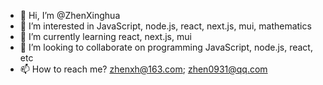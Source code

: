 - 👋 Hi, I’m @ZhenXinghua
- 👀 I’m interested in JavaScript, node.js, react, next.js, mui, mathematics
- 🌱 I’m currently learning  react, next.js, mui
- 💞️ I’m looking to collaborate on programming JavaScript, node.js, react, etc
- 📫 How to reach me? zhenxh@163.com; zhen0931@qq.com

<!---
ZhenXingHua/ZhenXingHua is a ✨ special ✨ repository because its `README.md` (this file) appears on your GitHub profile.
You can click the Preview link to take a look at your changes.
--->
